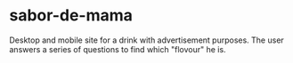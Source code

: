 # sabor-de-mama
Desktop and mobile site for a drink with advertisement purposes. The user answers a series of questions to find which "flovour" he is.

